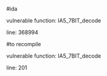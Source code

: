 #ida

vulnerable function: IA5_7BIT_decode

line: 368994

#to recompile

vulnerable function: IA5_7BIT_decode

line: 201
